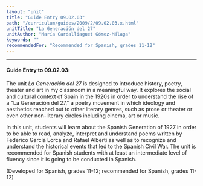 ```yaml
---
layout: "unit"
title: "Guide Entry 09.02.03"
path: "/curriculum/guides/2009/2/09.02.03.x.html"
unitTitle: "La Generación del 27"
unitAuthor: "María Cardalliaguet Gómez-Málaga"
keywords: ""
recommendedFor: "Recommended for Spanish, grades 11-12"
---
```

<body>
<hr/>
<h4>
Guide Entry to 09.02.03:
</h4>
<p>The unit <i>La Generación del 27</i> is designed to introduce history, poetry, theater and art in my classroom in a meaningful way. It explores the social and cultural context of Spain in the 1920s in order to understand the rise of a "La Generación del 27," a poetry movement in which ideology and aesthetics reached out to other literary genres, such as prose or theater or even other non-literary circles including cinema, art or music.</p>
<p>
In this unit, students will learn about the Spanish Generation of 1927 in order to be able to read, analyze, interpret and understand poems written by Federico García Lorca and Rafael Alberti as well as to recognize and understand the historical events that led to the Spanish Civil War. The unit is recommended for Spanish students with at least an intermediate level of fluency since it is going to be conducted in Spanish.
</p>
<p>
(Developed for Spanish, grades 11-12; recommended for Spanish, grades 11-12)
</p>
</body>
